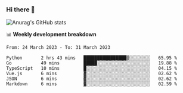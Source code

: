 ### Hi there 👋
![Anurag's GitHub stats](https://github-readme-stats.vercel.app/api?username=jami1024&show_icons=true&theme=radical)

📊 **Weekly development breakdown**
<!--START_SECTION:waka-->

```text
From: 24 March 2023 - To: 31 March 2023

Python       2 hrs 43 mins   ████████████████▒░░░░░░░░   65.95 %
Go           49 mins         █████░░░░░░░░░░░░░░░░░░░░   19.88 %
TypeScript   10 mins         █░░░░░░░░░░░░░░░░░░░░░░░░   04.15 %
Vue.js       6 mins          ▓░░░░░░░░░░░░░░░░░░░░░░░░   02.62 %
JSON         6 mins          ▓░░░░░░░░░░░░░░░░░░░░░░░░   02.62 %
Markdown     6 mins          ▓░░░░░░░░░░░░░░░░░░░░░░░░   02.59 %
```

<!--END_SECTION:waka-->
<!--
**jami1024/jami1024** is a ✨ _special_ ✨ repository because its `README.md` (this file) appears on your GitHub profile.

Here are some ideas to get you started:

- 🔭 I’m currently working on ...
- 🌱 I’m currently learning ...
- 👯 I’m looking to collaborate on ...
- 🤔 I’m looking for help with ...
- 💬 Ask me about ...
- 📫 How to reach me: ...
- 😄 Pronouns: ...
- ⚡ Fun fact: ...
-->
